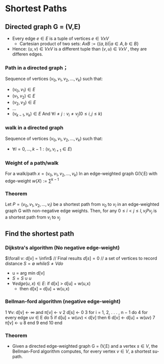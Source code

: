 # Shortest Paths

## Directed graph G = (V,E)
- Every edge $e \in E$ is a tuple of vertices $e \in V x V$
  - Cartesian product of two sets: $AxB := \{(a,b)|a\in A, b\in B\}$
- Hence: $(u,v) \in VxV$ is a different tuple than $(v,u) \in VxV$ , they are differen edges.

### Path in a directed graph；
Sequence of vertices $(v_0,v_1,v_2,...,v_k)$ such that:
+ $(v_0,v_1) \in E$
+ $(v_1,v_2) \in E$
+ $(v_2,v_3) \in E$
+ ...
+ $(v_{k-1},v_k) \in E$
And $\forall i\not=j: v_i\not ={v_j}(0\leq i,j\leq k)$

### walk in a directed graph
Sequence of vertices $(v_0,v_1,v_2,...,v_k)$ such that:
- $\forall i=0,...,k-1: (v_i,v_{i+1} \in E)$

### Weight of a path/walk
For a walk/path $x = (v_0,v_1,v_2,...,v_k)$
In an edge-weighted graph G(V,E) with edge-weight
$w(X) := \sum^{k-1}$

### Theorem
Let $P = (v_0, v_1, v_2,...,v_l)$ be a shortest path from $v_0$ to $v_l$ in an edge-weighted graph G with non-negative edge weights. Then, for any $0 \leq i < j \leq l, v_iPv_j$ is a shortest path from $v_i$ to $v_j$

## Find the shortest path
### Dijkstra's algorithm (No negative edge-weight)
$\forall v: d[v] = \infin$ // Final results
$d[s] = 0$ // a set of vertices to record distance
$S = \emptyset$
$while S \not ={V} do$
+ u = arg min d[v]
+ $S = S \cup {u}$
+ $\forall edge(u,x) \in E:$ if d[x] > d[u] + w(u,x)
  + then d[x] = d[u] + w(u,x)

### Bellman-ford algorithm (negative edge-weight)
1 ∀v: d[v] ← ∞ and π[v] ← v
2 d[s] ← 0
3 for i = 1, 2, . . . , n − 1 do
4 for every edge uv ∈ E do
5 if d[u] + w(uv) < d[v] then
6 d[v] ← d[u] + w(uv)
7 π[v] ← u
8 end
9 end
10 end

### Theorem
+ Given a directed edge-weighted graph G = (V,E) and a vertex $s \in V$, the Bellman-Ford algorithm computes, for every vertex $v \in V$, a shortest su-path.